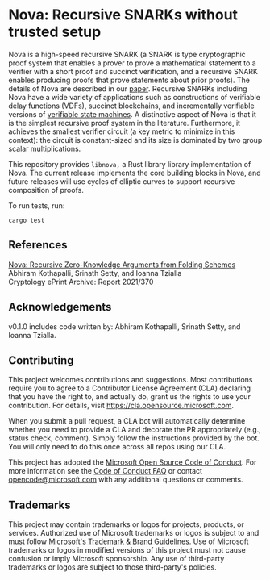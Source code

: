# Nova: Recursive SNARKs without trusted setup

Nova is a high-speed recursive SNARK (a SNARK is type cryptographic proof system that enables a prover to prove a mathematical statement to a verifier with a short proof and succinct verification, and a recursive SNARK enables producing proofs that prove statements about prior proofs). The details of Nova are described in our [paper](https://eprint.iacr.org/2021/370). Recursive SNARKs including Nova have a wide variety of applications such as constructions of verifiable delay functions (VDFs), succinct blockchains, and incrementally verifiable versions of [verifiable state machines](https://eprint.iacr.org/2020/758.pdf). A distinctive aspect of Nova is that it is the simplest recursive proof system in the literature. Furthermore, it achieves the smallest verifier circuit (a key metric to minimize in this context): the circuit is constant-sized and its size is dominated by two group scalar multiplications.

This repository provides `libnova,` a Rust library library implementation of Nova. The current release implements the core building blocks in Nova, and future releases will use cycles of elliptic curves to support recursive composition of proofs.

To run tests, run:
```text
cargo test
```

## References
[Nova: Recursive Zero-Knowledge Arguments from Folding Schemes](https://eprint.iacr.org/2021/370) \
Abhiram Kothapalli, Srinath Setty, and Ioanna Tzialla \
Cryptology ePrint Archive: Report 2021/370

## Acknowledgements
v0.1.0 includes code written by: Abhiram Kothapalli, Srinath Setty, and Ioanna Tzialla.

## Contributing

This project welcomes contributions and suggestions.  Most contributions require you to agree to a
Contributor License Agreement (CLA) declaring that you have the right to, and actually do, grant us
the rights to use your contribution. For details, visit https://cla.opensource.microsoft.com.

When you submit a pull request, a CLA bot will automatically determine whether you need to provide
a CLA and decorate the PR appropriately (e.g., status check, comment). Simply follow the instructions
provided by the bot. You will only need to do this once across all repos using our CLA.

This project has adopted the [Microsoft Open Source Code of Conduct](https://opensource.microsoft.com/codeofconduct/).
For more information see the [Code of Conduct FAQ](https://opensource.microsoft.com/codeofconduct/faq/) or
contact [opencode@microsoft.com](mailto:opencode@microsoft.com) with any additional questions or comments.

## Trademarks

This project may contain trademarks or logos for projects, products, or services. Authorized use of Microsoft 
trademarks or logos is subject to and must follow 
[Microsoft's Trademark & Brand Guidelines](https://www.microsoft.com/en-us/legal/intellectualproperty/trademarks/usage/general).
Use of Microsoft trademarks or logos in modified versions of this project must not cause confusion or imply Microsoft sponsorship.
Any use of third-party trademarks or logos are subject to those third-party's policies.
